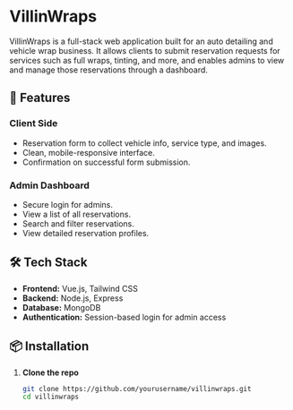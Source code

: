 # VillinWraps

VillinWraps is a full-stack web application built for an auto detailing and vehicle wrap business. It allows clients to submit reservation requests for services such as full wraps, tinting, and more, and enables admins to view and manage those reservations through a dashboard.

## 🚀 Features

### Client Side

- Reservation form to collect vehicle info, service type, and images.
- Clean, mobile-responsive interface.
- Confirmation on successful form submission.

### Admin Dashboard

- Secure login for admins.
- View a list of all reservations.
- Search and filter reservations.
- View detailed reservation profiles.

## 🛠️ Tech Stack

- **Frontend:** Vue.js, Tailwind CSS
- **Backend:** Node.js, Express
- **Database:** MongoDB
- **Authentication:** Session-based login for admin access

## 📦 Installation

1. **Clone the repo**
   ```bash
   git clone https://github.com/yourusername/villinwraps.git
   cd villinwraps
   ```
